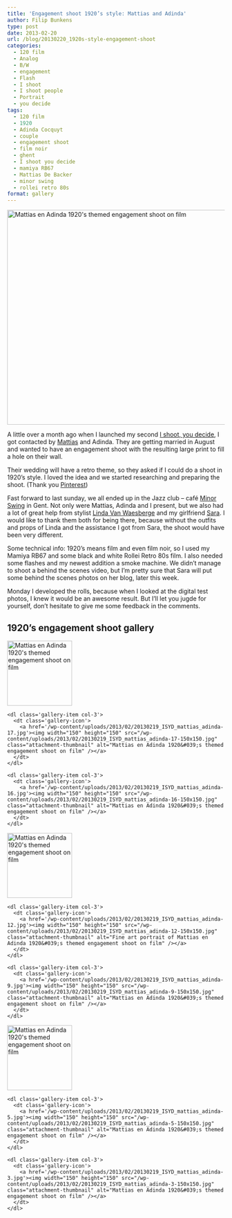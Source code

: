 ```yaml
---
title: 'Engagement shoot 1920’s style: Mattias and Adinda'
author: Filip Bunkens
type: post
date: 2013-02-20
url: /blog/20130220_1920s-style-engagement-shoot
categories:
  - 120 film
  - Analog
  - B/W
  - engagement
  - Flash
  - I shoot
  - I shoot people
  - Portrait
  - you decide
tags:
  - 120 film
  - 1920
  - Adinda Cocquyt
  - couple
  - engagement shoot
  - film noir
  - ghent
  - I shoot you decide
  - mamiya RB67
  - Mattias De Backer
  - minor swing
  - rollei retro 80s
format: gallery
---
```

[<img src="/wp-content/uploads/2013/02/20130219_ISYD_mattias_adinda-17-600x496.jpg" alt="Mattias en Adinda 1920&#039;s themed engagement shoot on film" width="600" height="496" class="alignnone size-large wp-image-652" />][1]

A little over a month ago when I launched my second <a href="http://pitslamp.com/blog/20130106_i-shoot-you-decide-ii-large-portrait" title="I shoot, you decide II, large portrait" rel="me">I shoot, you decide</a>, I got contacted by <a href="http://www.twitter.com/_totherescue_" title="Mattias de Backer on Twitter" rel="contact met">Mattias</a> and Adinda. They are getting married in August and wanted to have an engagement shoot with the resulting large print to fill a hole on their wall.

Their wedding will have a retro theme, so they asked if I could do a shoot in 1920&#8217;s style. I loved the idea and we started researching and preparing the shoot. (Thank you <a href="http://www.pinterest.com/pitslamp" title="PitsLamp Photography on Pinterest" rel="contact">Pinterest</a>)

Fast forward to last sunday, we all ended up in the Jazz club &#8211; caf&eacute; <a href="http://www.facebook.com/pages/Minor-Swing/" title="Jazz club - Café Minor Swing" rel="contact met">Minor Swing</a> in Gent. Not only were Mattias, Adinda and I present, but we also had a lot of great help from stylist <a href="http://www.lindavanwaesberge.be" title="Linda Van Waesberge" rel="contact met">Linda Van Waesberge</a> and my girlfriend <a href="http://www.saravdv.be" title="SaraVdV: There are no endings, only new beginnings" rel="muse met">Sara</a>. I would like to thank them both for being there, because without the outfits and props of Linda and the assistance I got from Sara, the shoot would have been very different.

Some technical info: 1920&#8217;s means film and even film noir, so I used my Mamiya RB67 and some black and white Rollei Retro 80s film. I also needed some flashes and my newest addition a smoke machine. We didn&#8217;t manage to shoot a behind the scenes video, but I&#8217;m pretty sure that Sara will put some behind the scenes photos on her blog, later this week.

Monday I developed the rolls, because when I looked at the digital test photos, I knew it would be an awesome result. But I&#8217;ll let you jugde for yourself, don&#8217;t hesitate to give me some feedback in the comments.

## 1920&#8217;s engagement shoot gallery

<div id='gallery-644-5' class='gallery gallery-644'>
  <div class='gallery-row gallery-clear'>
    <dl class='gallery-item col-3'>
      <dt class='gallery-icon'>
        <a href='/wp-content/uploads/2013/02/20130219_ISYD_mattias_adinda-18.jpg'><img width="150" height="150" src="/wp-content/uploads/2013/02/20130219_ISYD_mattias_adinda-18-150x150.jpg" class="attachment-thumbnail" alt="Mattias en Adinda 1920&#039;s themed engagement shoot on film" /></a>
      </dt>
    </dl>
    
    <dl class='gallery-item col-3'>
      <dt class='gallery-icon'>
        <a href='/wp-content/uploads/2013/02/20130219_ISYD_mattias_adinda-17.jpg'><img width="150" height="150" src="/wp-content/uploads/2013/02/20130219_ISYD_mattias_adinda-17-150x150.jpg" class="attachment-thumbnail" alt="Mattias en Adinda 1920&#039;s themed engagement shoot on film" /></a>
      </dt>
    </dl>
    
    <dl class='gallery-item col-3'>
      <dt class='gallery-icon'>
        <a href='/wp-content/uploads/2013/02/20130219_ISYD_mattias_adinda-16.jpg'><img width="150" height="150" src="/wp-content/uploads/2013/02/20130219_ISYD_mattias_adinda-16-150x150.jpg" class="attachment-thumbnail" alt="Mattias en Adinda 1920&#039;s themed engagement shoot on film" /></a>
      </dt>
    </dl>
  </div>
  
  <div class='gallery-row gallery-clear'>
    <dl class='gallery-item col-3'>
      <dt class='gallery-icon'>
        <a href='/wp-content/uploads/2013/02/20130219_ISYD_mattias_adinda-15.jpg'><img width="150" height="150" src="/wp-content/uploads/2013/02/20130219_ISYD_mattias_adinda-15-150x150.jpg" class="attachment-thumbnail" alt="Mattias en Adinda 1920&#039;s themed engagement shoot on film" /></a>
      </dt>
    </dl>
    
    <dl class='gallery-item col-3'>
      <dt class='gallery-icon'>
        <a href='/wp-content/uploads/2013/02/20130219_ISYD_mattias_adinda-12.jpg'><img width="150" height="150" src="/wp-content/uploads/2013/02/20130219_ISYD_mattias_adinda-12-150x150.jpg" class="attachment-thumbnail" alt="Fine art portrait of Mattias en Adinda 1920&#039;s themed engagement shoot on film" /></a>
      </dt>
    </dl>
    
    <dl class='gallery-item col-3'>
      <dt class='gallery-icon'>
        <a href='/wp-content/uploads/2013/02/20130219_ISYD_mattias_adinda-9.jpg'><img width="150" height="150" src="/wp-content/uploads/2013/02/20130219_ISYD_mattias_adinda-9-150x150.jpg" class="attachment-thumbnail" alt="Mattias en Adinda 1920&#039;s themed engagement shoot on film" /></a>
      </dt>
    </dl>
  </div>
  
  <div class='gallery-row gallery-clear'>
    <dl class='gallery-item col-3'>
      <dt class='gallery-icon'>
        <a href='/wp-content/uploads/2013/02/20130219_ISYD_mattias_adinda-8.jpg'><img width="150" height="150" src="/wp-content/uploads/2013/02/20130219_ISYD_mattias_adinda-8-150x150.jpg" class="attachment-thumbnail" alt="Mattias en Adinda 1920&#039;s themed engagement shoot on film" /></a>
      </dt>
    </dl>
    
    <dl class='gallery-item col-3'>
      <dt class='gallery-icon'>
        <a href='/wp-content/uploads/2013/02/20130219_ISYD_mattias_adinda-5.jpg'><img width="150" height="150" src="/wp-content/uploads/2013/02/20130219_ISYD_mattias_adinda-5-150x150.jpg" class="attachment-thumbnail" alt="Mattias en Adinda 1920&#039;s themed engagement shoot on film" /></a>
      </dt>
    </dl>
    
    <dl class='gallery-item col-3'>
      <dt class='gallery-icon'>
        <a href='/wp-content/uploads/2013/02/20130219_ISYD_mattias_adinda-3.jpg'><img width="150" height="150" src="/wp-content/uploads/2013/02/20130219_ISYD_mattias_adinda-3-150x150.jpg" class="attachment-thumbnail" alt="Mattias en Adinda 1920&#039;s themed engagement shoot on film" /></a>
      </dt>
    </dl>
  </div>
</div>

<!-- .gallery -->

 [1]: /wp-content/uploads/2013/02/20130219_ISYD_mattias_adinda-17.jpg
